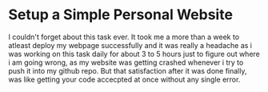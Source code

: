 # Setup a Simple Personal Website
I couldn't forget about this task ever. It took me a more than a week to atleast deploy my webpage successfully and it was really a headache as i was working on this task daily for about 3 to 5 hours just to figure out where i am going wrong, as my website was getting crashed whenever i try to push it into my github repo. 
But that satisfaction after it was done finally, was like getting your code accecpted at once without any single error.     
